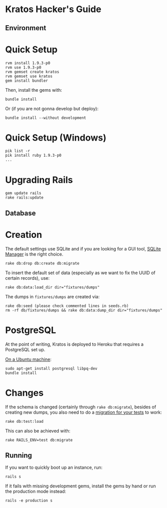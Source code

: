 Kratos Hacker's Guide
=====================

Environment
-----------

# Quick Setup

    rvm install 1.9.3-p0
    rvm use 1.9.3-p0
    rvm gemset create kratos
    rvm gemset use kratos
    gem install bundler

Then, install the gems with:

    bundle install

Or (if you are not gonna develop but deploy):

    bundle install --without development

# Quick Setup (Windows)

    pik list -r
    pik install ruby 1.9.3-p0
    ...
  
# Upgrading Rails

    gem update rails
    rake rails:update

Database
--------

# Creation

The default settings use SQLite and if you are looking for a GUI tool, [SQLite Manager](http://code.google.com/p/sqlite-manager/)
is the right choice.

    rake db:drop db:create db:migrate

To insert the default set of data (especially as we want to fix the UUID of certain records), use:

    rake db:data:load_dir dir="fixtures/dumps"

The dumps in `fixtures/dumps` are created via:

    rake db:seed (please check commented lines in seeds.rb)
    rm -rf db/fixtures/dumps && rake db:data:dump_dir dir="fixtures/dumps"

# PostgreSQL

At the point of writing, Kratos is deployed to Heroku that requires a PostgreSQL set up.

[On a Ubuntu machine](http://stackoverflow.com/a/3116128/36397):

    sudo apt-get install postgresql libpq-dev
    bundle install

# Changes

If the schema is changed (certainly through `rake db:migrate`), besides of creating new dumps, you also need to do a [migration for your tests](http://stackoverflow.com/q/4949319) to work:

    rake db:test:load

This can also be achieved with:

    rake RAILS_ENV=test db:migrate

Running
-------

If you want to quickly boot up an instance, run:

    rails s

If it fails with missing development gems, install the gems by hand or run the production mode instead:

    rails -e production s

